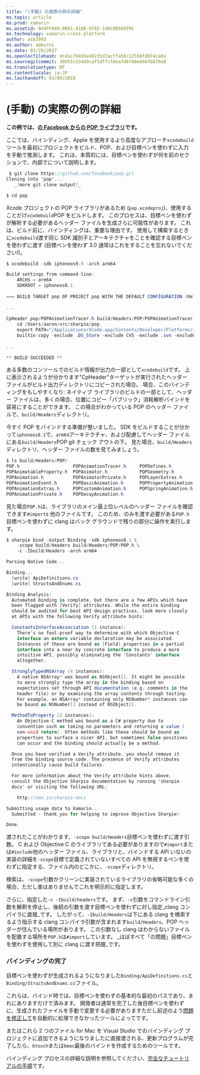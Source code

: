 ```yaml
---
title: "(手動) の実際の例の詳細"
ms.topic: article
ms.prod: xamarin
ms.assetid: 044FF669-0B81-4186-97A5-148C8B56EE9C
ms.technology: xamarin-cross-platform
author: asb3993
ms.author: amburns
ms.date: 03/29/2017
ms.openlocfilehash: dc41c70495e40235d7acffa56c1255bfd074ca0a
ms.sourcegitcommit: 30055c534d9caf5dffcfdeafd6f08e666fb870a8
ms.translationtype: MT
ms.contentlocale: ja-JP
ms.lasthandoff: 03/09/2018
---
```

# <a name="advanced-manual-real-world-example"></a>(手動) の実際の例の詳細


**この例では、[の Facebook からの POP ライブラリ](https://github.com/facebook/pop)です。**


ここでは、バインディング、Apple を使用するより高度なアプローチ`xcodebuild`ツールを最初にプロジェクトをビルド、POP、および目標ペンを使わずに入力を手動で推測します。 これは、本質的には、目標ペンを使わずが何を前のセクションで、内部でについて説明します。

```csharp
 $ git clone https://github.com/facebook/pop.git
Cloning into 'pop'...
   _(more git clone output)_

$ cd pop
```

Xcode プロジェクトの POP ライブラリがあるため (`pop.xcodeproj`)、使用することだけ`xcodebuild`POP をビルドします。 このプロセスは、目標ペンを使わずが解析する必要があるヘッダー ファイルを生成さらに可能性があります。 これは、ビルド前に、バインディングは、重要な理由です。 使用して構築するときに`xcodebuild`渡す同じ SDK 識別子とアーキテクチャをことを確認する目標ペンを使わずに渡す (目標ペンを使わず 3.0 通常はこれをすることを忘れないでください!)。

```csharp
$ xcodebuild -sdk iphoneos9.0 -arch arm64

Build settings from command line:
    ARCHS = arm64
    SDKROOT = iphoneos8.1
 
=== BUILD TARGET pop OF PROJECT pop WITH THE DEFAULT CONFIGURATION (Release) ===
 
...
 
CpHeader pop/POPAnimationTracer.h build/Headers/POP/POPAnimationTracer.h
    cd /Users/aaron/src/sharpie/pop
    export PATH="/Applications/Xcode.app/Contents/Developer/Platforms/iPhoneOS.platform/Developer/usr/bin:/Applications/Xcode.app/Contents/Developer/usr/bin:/Users/aaron/bin::/usr/local/bin:/usr/bin:/bin:/usr/sbin:/sbin:/opt/X11/bin:/usr/local/git/bin:/Users/aaron/.rvm/bin"
    builtin-copy -exclude .DS_Store -exclude CVS -exclude .svn -exclude .git -exclude .hg -strip-debug-symbols -strip-tool /Applications/Xcode.app/Contents/Developer/Toolchains/XcodeDefault.xctoolchain/usr/bin/strip -resolve-src-symlinks /Users/aaron/src/sharpie/pop/pop/POPAnimationTracer.h /Users/aaron/src/sharpie/pop/build/Headers/POP
 
...
 
** BUILD SUCCEEDED **
```

ある多数のコンソールでのビルド情報が出力の一部として`xcodebuild`です。 上に表示されるようが分かります"CpHeader"ターゲットが実行されたヘッダー ファイルがビルド出力ディレクトリにコピーされた場合。 場合、このバインディングをもしやすくなり: ネイティブ ライブラリのビルドの一部として、ヘッダー ファイルは、多くの場合、位置にコピー「パブリック」消耗解析バインドを容易にすることができます。 この場合がわかっている POP のヘッダー ファイルで、`build/Headers`ディレクトリ。

今すぐ POP をバインドする準備が整いました。 SDK をビルドすることが分かって`iphoneos8.1`で、`arm64`アーキテクチャ、および配慮してヘッダー ファイルにある`build/Headers`POP git チェック アウトの下。 見た場合、`build/Headers`ディレクトリ、ヘッダー ファイルの数を見てみましょう。

```csharp
$ ls build/Headers/POP/
POP.h                    POPAnimationTracer.h     POPDefines.h
POPAnimatableProperty.h  POPAnimator.h            POPGeometry.h
POPAnimation.h           POPAnimatorPrivate.h     POPLayerExtras.h
POPAnimationEvent.h      POPBasicAnimation.h      POPPropertyAnimation.h
POPAnimationExtras.h     POPCustomAnimation.h     POPSpringAnimation.h
POPAnimationPrivate.h    POPDecayAnimation.h
```

見た場合`POP.h`は、ライブラリのメイン最上位レベルのヘッダー ファイルを確認できます`#import`s 他のファイルです。 このため、のみを渡す必要がある`POP.h`目標ペンを使わずに clang はバック グラウンドで残りの部分に操作を実行します。

```csharp
$ sharpie bind -output Binding -sdk iphoneos8.1 \
    -scope build/Headers build/Headers/POP/POP.h \
    -c -Ibuild/Headers -arch arm64

Parsing Native Code...

Binding...
  [write] ApiDefinitions.cs
  [write] StructsAndEnums.cs

Binding Analysis:
  Automated binding is complete, but there are a few APIs which have
  been flagged with [Verify] attributes. While the entire binding
  should be audited for best API design practices, look more closely
  at APIs with the following Verify attribute hints:

  ConstantsInterfaceAssociation (1 instance):
    There's no fool-proof way to determine with which Objective-C
    interface an extern variable declaration may be associated.
    Instances of these are bound as [Field] properties in a partial
    interface into a near-by concrete interface to produce a more
    intuitive API, possibly eliminating the 'Constants' interface
    altogether.

  StronglyTypedNSArray (4 instances):
    A native NSArray* was bound as NSObject[]. It might be possible
    to more strongly type the array in the binding based on
    expectations set through API documentation (e.g. comments in the
    header file) or by examining the array contents through testing.
    For example, an NSArray* containing only NSNumber* instances can
    be bound as NSNumber[] instead of NSObject[].

  MethodToProperty (2 instances):
    An Objective-C method was bound as a C# property due to
    convention such as taking no parameters and returning a value (
    non-void return). Often methods like these should be bound as
    properties to surface a nicer API, but sometimes false-positives
    can occur and the binding should actually be a method.

  Once you have verified a Verify attribute, you should remove it
  from the binding source code. The presence of Verify attributes
  intentionally cause build failures.

  For more information about the Verify attribute hints above,
  consult the Objective Sharpie documentation by running 'sharpie
  docs' or visiting the following URL:

    http://xmn.io/sharpie-docs

Submitting usage data to Xamarin...
  Submitted - thank you for helping to improve Objective Sharpie!

Done.
```

渡されたことがわかります、`-scope build/Headers`目標ペンを使わずに渡す引数。 C および Objective C のライブラリである必要がありますので`#import`または`#include`他のヘッダー ファイル、ライブラリと、バインドする API いないの実装の詳細を`-scope`目標で定義されていないすべての API を無視するペンを使わずに指定する、ファイル内のどこかに、`-scope`ディレクトリ。

検索は、`-scope`引数がクリーンに実装されているライブラリの省略可能な多くの場合、ただし害はありませんでこれを明示的に指定します。

さらに、指定した`-c -Ibuild/headers`です。 まず、`-c`引数をコマンドライン引数を解釈を停止し、後続の引数を渡す目標ペンを使わずに対し指定_clang コンパイラに直接_です。 したがって、`-Ibuild/Headers`は下にある clang を検索するよう指示する clang コンパイラ引数が含まれます`build/Headers`、POP ヘッダーが住んでいる場所があります。 この引数なし clang はわからないファイルを配置する場所を`POP.h`は`#import`しています。 _ほぼすべて「の問題」目標ペンを使わずを使用して別に clang に渡す把握_です。

### <a name="completing-the-binding"></a>バインディングの完了

目標ペンを使わずが生成されるようになりました`Binding/ApiDefinitions.cs`と`Binding/StructsAndEnums.cs`ファイル。

これらは、バインド時では、目標ペンを使わずの基本的な最初のパスであり、まれにありますだけで済みます。 開発者は通常を完了した後目標ペンを使わずに、生成されたファイルを手動で変更する必要がありますただし前述のよう[問題を修正して](~/cross-platform/macios/binding/objective-sharpie/platform/apidefinitions-structsandenums.md)を自動的に処理できなかったツールによってです。

またはこれら 2 つのファイル for Mac を Visual Studio でのバインディング プロジェクトに追加できるようになりましたに直接渡される、更新プログラムが完了したら、`btouch`または`bmac`最後のバインドを作成するためのツールです。

バインディング プロセスの詳細な説明を参照してください、[完全なチュートリアルの手順](~/ios/platform/binding-objective-c/walkthrough.md)です。

